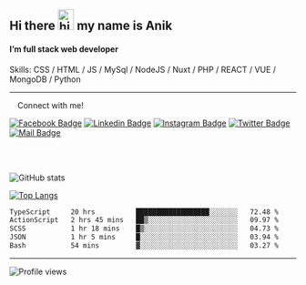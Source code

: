 ## Hi there <img src="https://user-images.githubusercontent.com/1303154/88677602-1635ba80-d120-11ea-84d8-d263ba5fc3c0.gif" width="28px" height="36" alt="hi"> my name is Anik

#### I’m full stack web developer

Skills:  CSS / HTML / JS / MySql / NodeJS / Nuxt / PHP / REACT / VUE / MongoDB / Python


---

&emsp;Connect with me!

<a href="https://www.facebook.com/anik.aritro" target="_blank">![Facebook Badge](https://img.shields.io/badge/Facebook-1877F2?style=for-the-badge&logo=facebook&logoColor=white)</a> [![Linkedin Badge](https://img.shields.io/badge/LinkedIn-0077B5?style=for-the-badge&logo=linkedin&logoColor=white)](https://www.linkedin.com/in/anik-hossain-dev) [![Instagram Badge](https://img.shields.io/badge/Instagram-E4405F?style=for-the-badge&logo=instagram&logoColor=white)](https://www.instagram.com/aritro.anik) [![Twitter Badge](https://img.shields.io/badge/Twitter-1DA1F2?style=for-the-badge&logo=twitter&logoColor=white)](https://twitter.com/AritroAnik) [![Mail Badge](https://img.shields.io/badge/Gmail-D14836?style=for-the-badge&logo=gmail&logoColor=white)](mailto:anik.wdev@gmail.com)

</br>
</br>


![GitHub stats](https://github-readme-stats.vercel.app/api?username=anik-hossain&show_icons=true&theme=monokai)

[![Top Langs](https://github-readme-stats.vercel.app/api/top-langs/?username=anik-hossain&layout=compact&theme=monokai)](https://github.com/anik-hossain)

<!--START_SECTION:waka-->

```txt
TypeScript     20 hrs          ██████████████████░░░░░░░   72.48 %
ActionScript   2 hrs 45 mins   ██▒░░░░░░░░░░░░░░░░░░░░░░   09.97 %
SCSS           1 hr 18 mins    █▒░░░░░░░░░░░░░░░░░░░░░░░   04.73 %
JSON           1 hr 5 mins     █░░░░░░░░░░░░░░░░░░░░░░░░   03.94 %
Bash           54 mins         ▓░░░░░░░░░░░░░░░░░░░░░░░░   03.27 %
```

<!--END_SECTION:waka-->
---

![Profile views](https://gpvc.arturio.dev/anik-hossain)  
